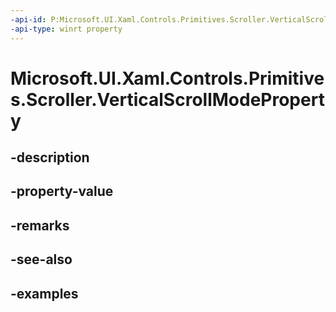 ```yaml
---
-api-id: P:Microsoft.UI.Xaml.Controls.Primitives.Scroller.VerticalScrollModeProperty
-api-type: winrt property
---
```


# Microsoft.UI.Xaml.Controls.Primitives.Scroller.VerticalScrollModeProperty

<!--
public static Windows.UI.Xaml.DependencyProperty VerticalScrollModeProperty { get; }
-->


## -description

## -property-value

## -remarks

## -see-also

## -examples


